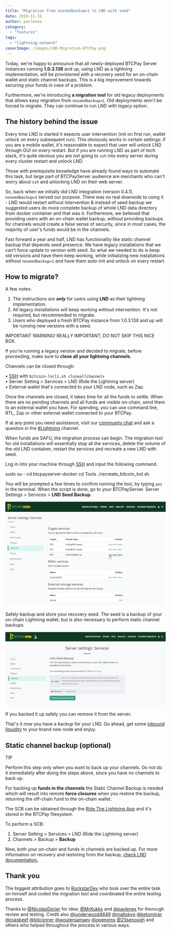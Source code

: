 ```yaml
---
title: "Migration from noseedbackup=1 to LND with seed"
date: 2019-11-16
author: pavlenex
category: 
  - "features"
tags: 
  - "lightning-network"
coverImage: /images/LND-Migration-BTCPay.png
---
```


Today, we're happy to announce that all newly-deployed BTCPay Server instances running **1.0.3.138** and up, using LND as a lightning implementation, will be provisioned with a recovery seed for an on-chain wallet and static channel backups. This is a big improvement towards securing your funds in case of a problem.

Furthermore, we're introducing **a migration tool** for old legacy deployments that allows easy migration from `noseedbackup=1`. Old deployments won't be forced to migrate. They can continue to run LND with legacy option.

## The history behind the issue

Every time LND is started it expects user intervention (init on first run, wallet unlock on every subsequent run). This obviously works in certain settings: if you are a mobile wallet, it's reasonable to expect that user will unlock LND through GUI on every restart. But if you are running LND as part of tech stack, it's quite obvious you are not going to `ssh` into every server during every cluster restart and unlock LND.

Those with prerequisite knowledge have already found ways to automate this task, but large part of BTCPayServer audience are merchants who can't worry about `ssh` and unlocking LND on their web server.

So, back when we initially did LND integration (version 0.4.1), `noseedbackup=1` served our purpose. There was no real downside to using it - LND would restart without intervention & instead of seed backup we suggested users do more complete backup of whole LND data directory from docker container and that was it. Furthermore, we believed that providing users with an on-chain wallet backup, without providing backups for channels would create a false sense of security, since in most cases, the majority of user's funds would be in the channels.

Fast forward a year and half, LND has functionality like static channel backup that depends seed presence. We have legacy installations that we can't force update to version with seed. So what we needed to do is keep old versions and have them keep working, while initializing new installations without `noseedbackup=1` and have them auto-init and unlock on every restart.

## How to migrate?

A few notes:

1. The instructions _are **only**_ for users using **LND** as their lightning implementation.
2. All legacy installations will keep working without intervention. It's not required, but recommended to migrate.
3. Users who deployed a fresh BTCPay instance from 1.0.3.138 and up will be running new versions with a seed.

IMPORTANT WARNING! REALLY IMPORTANT, DO NOT SKIP THIS NICE BOX.

If you're running a legacy version and decided to migrate, before proceeding, make sure to **close all your lightning channels**.

Channels can be closed through:

• [SSH](https://github.com/JeffVandrewJr/patron/blob/master/SSH.md) with `bitcoin-lncli.sh closeallchannels`  
• Server Setting > Services > LND (Ride the Lightning server)  
• External wallet that's connected to your LND node, such as Zap.

Once the channels are closed, it takes time for all the funds to settle. When there are no pending channels and all funds are visible on-chain, send them to an external wallet you have. For spending, you can use command line, RTL, Zap or other external wallet connected to your BTCPay.

If at any point you need assistance, visit our [community chat](https://chat.btcpayserver.org/btcpayserver/channels/lightning) and ask a question in the [#Lightning](https://chat.btcpayserver.org/btcpayserver/channels/lightning) channel.

When funds are SAFU, the migration process can begin. The migration tool for old installations will essentially stop all the services, delete the volume of the old LND container, restart the services and recreate a new LND with seed.

Log in into your machine through [SSH](https://github.com/JeffVandrewJr/patron/blob/master/SSH.md) and input the following command.

sudo su -
cd btcpayserver-docker
cd Tools
./recreate\_bitcoin\_lnd.sh

You will be prompted a few times to confirm running the tool, by typing `yes` in the terminal. When the script is done, go to your BTCPayServer. Server Settings > Services > **LND Seed Backup**.

![](/images/Services-LND-Seed-Backup.jpg)

Safely backup and store your recovery seed. The seed is a backup of your on-chain Lightning wallet, but is also necessary to perform static channel backups.

![](/images/LND-With-Seed-Example-1024x471.jpg)

If you backed it up safely you can remove it from the server.

That's it now you have a backup for your LND. Go ahead, get some [inbound liquidity](https://lnbig.com/) to your brand new node and enjoy.

## Static channel backup (optional)

TIP

Perform this step only when you want to back up your channels. Do not do it immediately after doing the steps above, since you have no channels to back up.

For backing up **funds in the channels** the Static Channel Backup is needed which will result into remote **force closures** when you restore the backup, returning the off-chain fund to the on-chain wallet.

The SCB can be obtained through the [Ride The Lightning App](https://blog.btcpayserver.org/ride-the-lightning-btcpay/) and it's stored in the BTCPay filesystem.

To perform a SCB:

1. Server Setting > Services > LND (Ride the Lightning server)
2. Channels > Backup > **Backup**

Now, both your on-chain and funds in channels are backed up. For more information on recovery and restoring from the backup, [check LND documentation.](https://github.com/lightningnetwork/lnd/blob/master/docs/recovery.md)

## Thank you

The biggest attribution goes to [RockstarDev](https://twitter.com/r0ckstardev/) who took over the entire task on himself and coded the migration tool and coordinated the entire testing process.

Thanks to [@NicolasDorier](https://twitter.com/NicolasDorier) for idea; [@MrKukks](https://twitter.com/MrKukks) and [@pavlenex](https://twitter.com/pavlenex) for thorough review and testing. Credit also [@junderwood4649](https://twitter.com/junderwood4649) [@maltokyo](https://twitter.com/maltokyo) [@ketominer](https://twitter.com/ketominer) [@roasbeef](https://twitter.com/roasbeef) [@bitconner](https://twitter.com/bitconner) [@woutersamaey](https://twitter.com/woutersamaey) [@openoms](https://twitter.com/openoms) [@21isenough](https://twitter.com/21isenough/) and others who helped throughout the process in various ways.

